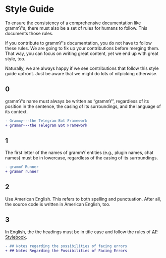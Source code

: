 # Style Guide

To ensure the consistency of a comprehensive documentation like grammY’s, there must also be a set of rules for humans to follow.
This documents those rules.

If you contribute to grammY's documentation, you do not have to follow these rules.
We are going to fix up your contributions before merging them.
That way, you can focus on writing great content, yet we end up with great style, too.

Naturally, we are always happy if we see contributions that follow this style guide upfront.
Just be aware that we might do lots of nitpicking otherwise.

## 0

grammY’s name must always be written as “grammY”, regardless of its position in the sentence, the casing of its surroundings, and the language of its context.

```diff
- Grammy---the Telegram Bot Framework
+ grammY---the Telegram Bot Framework
```

## 1

The first letter of the names of grammY entities (e.g., plugin names, chat names) must be in lowercase, regardless of the casing of its surroundings.

```diff
- grammY Runner
+ grammY runner
```

## 2

Use American English.
This refers to both spelling and punctuation.
After all, the source code is written in American English, too.

## 3

In English, the the headings must be in title case and follow the rules of [AP Stylebook](https://en.wikipedia.org/wiki/Title_case#AP_Stylebook).

```diff
- ## Notes regarding the possibilities of facing errors
+ ## Notes Regarding the Possibilities of Facing Errors
```
